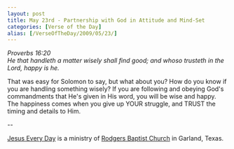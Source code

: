 ```yaml
---
layout: post
title: May 23rd - Partnership with God in Attitude and Mind-Set
categories: [Verse of the Day]
alias: [/VerseOfTheDay/2009/05/23/]
---
```


_Proverbs 16:20  
He that handleth a matter wisely shall find good; and whoso trusteth
in the Lord, happy is he._

That was easy for Solomon to say, but what about you? How do you
know if you are handling something wisely? If you are following and
obeying God's commandments that He's given in His word, you will be
wise and happy. The happiness comes when you give up YOUR struggle,
and TRUST the timing and details to Him.

 --

<a href=http://jesuseveryday.net>Jesus Every Day</a> is a ministry of <a href=http://rodgersbaptist.net>Rodgers Baptist Church</a> in Garland, Texas.
